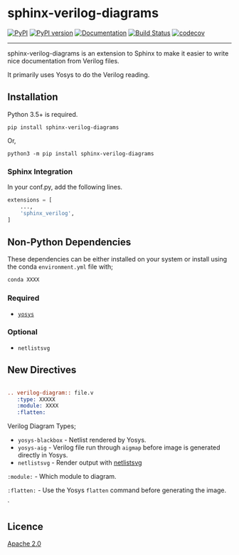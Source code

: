 sphinx-verilog-diagrams
==============

[![PyPI](https://img.shields.io/pypi/v/sphinx-verilog-diagrams.svg)](https://pypi.python.org/pypi/sphinx-verilog-diagrams)
[![PyPI version](https://img.shields.io/pypi/pyversions/sphinx-verilog-diagrams.svg)](https://pypi.python.org/pypi/sphinx-verilog-diagrams)
[![Documentation](https://img.shields.io/badge/docs-latest-brightgreen.svg)](https://mithro.github.io/sphinx-verilog-diagrams)
[![Build Status](https://travis-ci.org/mithro/sphinx-verilog-diagrams.svg?branch=master)](https://travis-ci.org/mithro/sphinx-verilog-diagrams)
[![codecov](https://codecov.io/gh/mithro/sphinx-verilog-diagrams/branch/master/graph/badge.svg)](https://codecov.io/gh/mithro/sphinx-verilog-diagrams)

--------------------------------------------------------------------------------

sphinx-verilog-diagrams is an extension to Sphinx to make it easier to write nice
documentation from Verilog files.

It primarily uses Yosys to do the Verilog reading.

## Installation

Python 3.5+ is required.

```
pip install sphinx-verilog-diagrams
```

Or,

```
python3 -m pip install sphinx-verilog-diagrams
```

### Sphinx Integration

In your conf.py, add the following lines.

```python
extensions = [
    ...,
    'sphinx_verilog',
]
```

## Non-Python Dependencies

These dependencies can be either installed on your system or install using the
conda `environment.yml` file with;

```bash
conda XXXX
```


### Required

 * [`yosys`](https://github.com/YosysHQ/yosys)

### Optional

 * `netlistsvg`

## New Directives

```rst

.. verilog-diagram:: file.v
   :type: XXXXX
   :module: XXXX
   :flatten:

```

Verilog Diagram Types;

 * `yosys-blackbox` - Netlist rendered by Yosys.
 * `yosys-aig` - Verilog file run through `aigmap` before image is generated directly in Yosys.
 * `netlistsvg` - Render output with [netlistsvg]()

`:module:` - Which module to diagram.

`:flatten:` - Use the Yosys `flatten` command before generating the image.

`

## Licence

[Apache 2.0](LICENSE)
